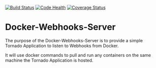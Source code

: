 [![Build Status](https://travis-ci.org/mxlei01/Docker-Webhooks-Server.svg?branch=master)](https://travis-ci.org/mxlei01/Docker-Webhooks-Server)
[![Code Health](https://landscape.io/github/mxlei01/Docker-Webhooks-Server/master/landscape.svg?style=flat)](https://landscape.io/github/mxlei01/Docker-Webhooks-Server/master)
[![Coverage Status](https://coveralls.io/repos/mxlei01/Docker-Webhooks-Server/badge.svg?branch=master&service=github)](https://coveralls.io/github/mxlei01/Docker-Webhooks-Server?branch=master)

# Docker-Webhooks-Server

The purpose of the Docker-Webhooks-Server is to provide a simple Tornado Application to listen to Webhooks from Docker.

It will use docker commands to pull and run any containers on the same machine the Tornado Application is hosted.
